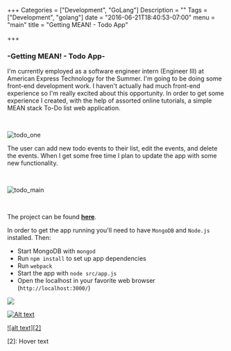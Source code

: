 +++
Categories = ["Development", "GoLang"]
Description = ""
Tags = ["Development", "golang"]
date = "2016-06-21T18:40:53-07:00"
menu = "main"
title = "Getting MEAN! - Todo App"

+++

### -Getting MEAN! - Todo App-

I'm currently employed as a software engineer intern (Engineer III) at American Express Technology for the Summer. I'm going to be doing some front-end development work. I haven't actually had much front-end experience so I'm really excited about this opportunity. 
In order to get some experience I created, with the help of assorted online tutorials, a simple MEAN stack To-Do list web application. 

<br>

![todo_one](/images/mean_todo/todo1.jpg)

The user can add new todo events to their list, edit the events, and delete the events. When I get some free time I plan to update the app with some new functionality. 

<br>

![todo_main](/images/mean_todo/todo_main.jpg)

<br>

The project can be found **[here](https://github.com/HansHovanitz/MeanStack_TODO)**.

In order to get the app running you'll need to have `MongoDB` and `Node.js` installed. 
Then:
- Start MongoDB with `mongod`
- Run `npm install` to set up app dependencies
- Run `webpack`
- Start the app with `node src/app.js`
- Open the localhost in your favorite web browser (`http://localhost:3000/`)

![](/images/mean_todo/todo_main.jpg)

[![Alt text](/images/mean_todo/todo_main.jpg)](/images/mean_todo/todo_main.jpg)

[![alt text][2]][1]

  [1]: /images/mean_todo/todo_main.jpg
  [2]: Hover text